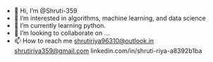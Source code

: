 - 👋 Hi, I’m @Shruti-359
- 👀 I’m interested in algorithms, machine learning, and data science
- 🌱 I’m currently learning python.
- 💞️ I’m looking to collaborate on ...
- 📫 How to reach me shrutiriya96310@outlook.in
                     shrutiriya359@gmail.com
                     linkedin.com/in/shruti-riya-a8392b1ba

<!---
Shruti-359/Shruti-359 is a ✨ special ✨ repository because its `README.md` (this file) appears on your GitHub profile.
You can click the Preview link to take a look at your changes.
--->
